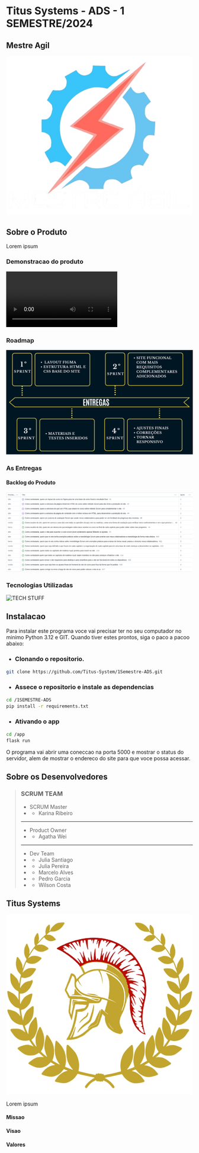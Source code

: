 # Titus Systems - ADS - 1 SEMESTRE/2024

## Mestre Agil

![PRODUCT LOGO](https://github.com/Titus-System/1Semestre-ADS/raw/5aaa1b580cbe7d8a66140fdc0de0b304689fa11f/docs/images/logo.png)

## Sobre o Produto

Lorem ipsum

### Demonstracao do produto

![PRODUCT VIDEO](https://github.com/Titus-System/1Semestre-ADS/raw/5aaa1b580cbe7d8a66140fdc0de0b304689fa11f/docs/images/apresentacao2.mp4)

### Roadmap

![ROADMAP](https://github.com/Titus-System/1Semestre-ADS/raw/5aaa1b580cbe7d8a66140fdc0de0b304689fa11f/docs/images/imagem-entregas-por-sprint.png)

### As Entregas

#### Backlog do Produto

![PRODUCT BACKLOG](https://github.com/Titus-System/1Semestre-ADS/raw/5aaa1b580cbe7d8a66140fdc0de0b304689fa11f/docs/images/Backlog_do_Produto.png)

### Tecnologias Utilizadas

![TECH STUFF]()

## Instalacao

 Para instalar este programa voce vai precisar ter no seu computador no minimo Python 3.12 e GIT. Quando tiver estes prontos, siga o paco a pacoo abaixo:

- ### Clonando o repositorio.

```Bash
git clone https://github.com/Titus-System/1Semestre-ADS.git
```
- ### Assece o repositorio e instale as dependencias

```Bash
cd /1SEMESTRE-ADS
pip install -r requirements.txt
```
 - ### Ativando o app

 ```Bash
 cd /app
 flask run
 ```

 O programa vai abrir uma coneccao na porta 5000 e mostrar o status do servidor, alem de mostrar o endereco do site para que voce possa acessar.

## Sobre os Desenvolvedores

> ### SCRUM TEAM
>
> - SCRUM Master
> - - Karina Ribeiro
>
> <hr>
>
> - Product Owner
> - - Agatha Wei
>
> <hr>
>
> - Dev Team
> - - Julia Santiago
> - - Julia Pereira
> - - Marcelo Alves
> - - Pedro Garcia
> - - Wilson Costa

## Titus Systems

![COMPANY LOGO](https://github.com/Titus-System/1Semestre-ADS/raw/5aaa1b580cbe7d8a66140fdc0de0b304689fa11f/docs/images/logo_empresa.png)

Lorem ipsum

#### Missao

#### Visao

#### Valores